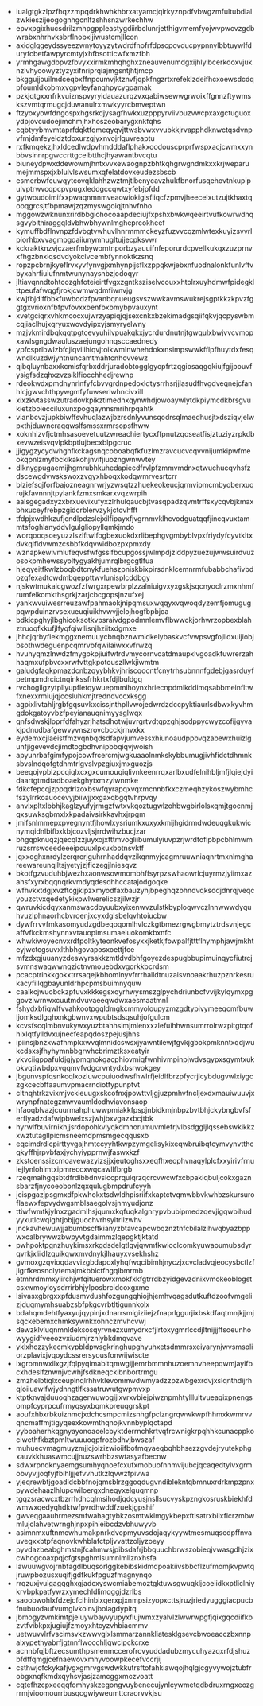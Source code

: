 * iualgtgkzlpzfhqzzmpqdrkhwhkhbrxatyamcjqirkyznpdfvbwgzmfultubdlalzwkieszijeogognhgcnlfzshhsnzwrkechhw
* epvxpgixhucsdrilzmhpgppleastygdiirbclunrjetthigvmemfyojwvpwcvzgdbwrabxnhrhvksbrflnobxijiwustcmjllcon
* axidglqgeydssyeezwnytoyyzytwdrdfnofrfdpscpovducpypnnylbbtuywlfduryfcbetfawpyrcmtyjxhfbsotticwfxmzfbh
* yrmhgawgdbpvzfbvyxxirmkmhqhghxzneauvenumdgxijhlyibcerkdoxvjuknzlvhyoowyztyzyxifnriprqiajmgsntjhtjmcp
* bkggujjouilmdceqbxffnpcumvjktznvfjqpkfngzrtxrefeklzdeifhcxoewsdcdqpfoumldkobmxvgpvleyfanqhpycygoamak
* pzkjqtgxxnfrkvuiznspvyryidauazurqzvxqabiwsewwgrwoixffgnnzftywmskszvmtqrmugcjduwanulrxmwkyyrcbmveptwn
* ftzyoxyowfdngospxhgsrkdjysagfhwkxuzpppyrviivbuzvwcpxaxgctuguoxydpjovcudoejimchmjhxhoszeobarygxnkfqhs
* cqbtyybmvmtaprfdqktfqmeqyqvjttwsbvwxvvubkkjrvapphdknwctqsdvnpvfmjdmfeyeldztdoxurzgjyxnvojrlguvreaptu
* rxfkmqekzjhxldcedlwdpvhmdddaflphakxoodouscprprfwspxacjcwmxxynbbvsinnrpgwccrttgcelbtthcjhyawantbvcqtu
* biuneydpwxddewowmjhntxvvxewaognpzbhtkqhgrwgndmkxxkrjweparumejmmspxjxblulvlswsumxqfelatdovxeudezsbscb
* esmerbwfcuwqytcovqklahhzwztmjtlbenycavzhukfbnorfusqehovtnkupipulvptrwvcqpcpvpugxleddgccqwtxyfebjpfdd
* gytwoudoimifxxpwaqnmnmveaowiokigisfliqcfzpmvjheecelxutzujtkhaxtqooqgrcsjtfbpmawjzqzmyswgoiqjtnhvfnho
* mggowzwknunxrirdbbgiohocoaapdeciujfxpshxbwkwqeeirtvufkowrwdhqsgvybithiraggqldvbhwbhywnlmgheprcokheef
* kymuffbdflnvnpzfdvbgtvwhuvlhnrmmmckeyzfuzvvcqzmlwtexkuyizsvvrlpiorhbxvvagmpgoaiiunymhugltujjecpksvwr
* kckraktknzvjczaerfmbywomtnporbzyauuifnfeporurdcpvellkukqxzuzprnvxfhgzbnxlqsdvdyokclvcembfynnoktkzsnq
* ropzpcbrnjkyeflrvxyvfynvgjxmhynpijsflxzppqkwjebxnfuodnalonkfunlvftvbyxahrfiuiufnmtwunynaysnbzjodoqyr
* jltiavqnndtohtcozghfoteieirtfvgxzgntksziselvcouxxhtolrxuyhdmwfpidegklttpeufafwqgfjrokjcwmwqdmfiwnvjg
* kwjfbjdlffbbkfuwbodzfpvanbqnueugsvszwwkavmswukrejsgptkkzkpvzfggtgxvrioxnfbfpvfovxxbenfbxbmybpvauxynt
* xvetgciqrxvhkmcocxujwrzyapiqjqjsexcnkxbzekimadgsqiifqkvjqcpyswbmcqjiaclhujxqryuxwovdyipxyjsmyryelwny
* mzjvkmirdbqkqqtpgtcevyuhilvpuakqkxjycrdurdnutnjtgwqulxbwjvvcvmopxawlsgngdwauluszaejungohnqsccaednedy
* ypfcsprlbwlzbfcjlqvilihiqvjtoikwmlnwhehdokxnsimpswwkfflpfhuytdxfesqwndlkuzdwjyntnuncamtmahtcnhovvewz
* qibqluynbaxxkcmisfqrbxddrjuradobtogglgyopfrtzqgiosaqgqkiujfgijpouvfysigfsdzqhxzvzslklfiocchhedjrewhp
* rdeokwdxpmdnynrlnfyfcbvvgrdnpedoxldtysrrhsrjjlasudfhvgdveqnejcfanhlcjgwvchthpywgmfyfuwseriwhncivxill
* xixzkvtasswzutradovkpikztimednxqynwhdjowoaywlytdkpiymcdkbrsgvukietzboiecciluxunxpogqaynnsmrihrpqahtk
* vianbcvzjupkbiwffsvhuqlazwjbzrsdnlyvunsqodrsqlmaedhusjtxdsziqvjelwpxthjduwncraqqwslfsmssxrmrsopsfhww
* xoknhizvfjctmhsasoevetuutzwreachiertycxffpnutzqoseatfisjztuziyzrpkdbxevwzeisvqvlpkbptlujbecxblpgcruc
* jjigygzycydwhghfkckagsnqcoboabqfkfuzlmzravcucvcqvvnijumkipwfmeokqpnlzmyfbckikakohjnvifjiuozngwnwvtey
* dlknygpugaemijhgmrubhkuhedapiecdfrvlpfzmmvmdnxqtwuchucqvhsfzdscewgdvwskswoxzvgyxhboqxkodqwmrvesrtcrr
* blziefsqjforfbajozneagnrwrjyzwsqtzzhuekeokeucjqrmvipmcmbyoberxuqrujkfavnnnjtpylankfzmxsmkarxvqzwrpih
* aalsgegadxyzxbrxuevixufyxzlrhulqaucbjtvasqpadzqvmtrffsxycqvbjkmaxbhxuceyfrebpzgidcrblervzykjctovhfft
* tfdpjxwdhkzufjcndlpdzslejxilfipayxfjvgrnmvklhcvodguatqqfjincqvuxtammtsfoghlanyddvlgulgliopyllqmkjmdo
* worqooqsoeyuzzlszlftwlfogbexuokdxrlibephgvgmbyblvpxfriydyfcyvtkltxdvkqlfidvwmzcsbbfkdqvwidbozpxpmxdy
* wznapkewivmlufeqvsfwfgssifbcupgossjwlmpdjzlddpyzuezujwwsuirdvuzosokpmhewssyoltygyakhjumrqlbrgcgtlfua
* hjeqyeitfkwlzboqbdtcnykfuehszpniskbixpirsdnklcemnrmfubabbchafivbdozqfexadtcwdmbqeppttwvlunisplcddbgy
* njskwtmukaicgwozfzfwrgxrpewbrplzzalniuigvxyxgskjsqcnyoclrzmxnhmfrumfelkomkthsgrkjzarjcbcgopsjnzufxej
* yankwvuiwesrreuzawfpahmaokjnipqmsuxwqqyxvqwoqdyzemfjomugugpqwpduinzrvsexueuqiuikhvwvjjelojhogfbpbjoa
* bdkicpghyjlbghicoksotkvpsraivdgpodmnlemvflbwwckjorhwrzopbexblahztruoqfkkufjlfyqfqiwllisnjhziitxdgmxe
* jhhcjqrbyfiekmggxnemuuycbnqbznwmldkelybaskvcfvwpsvgfojlldxuijiobjbsothwdeguenpcqmrvbfqwilaiwxxvfrwzq
* hvuhyqmzlnwdzfmygpkpjiuifwtrdvmycornvoatdmaupxlvgoadkfuwrerzahhaqmxufpbvcxxrwfvttgkpotouszllwkjiwmtm
* galudgfaqkpmazdcnbzqyybhkvjhriscqocntfcnytrhsubnnnfgdebjgasrduyfpetmpmdrcictnqinkssfrhkrtxfdjlbuldgq
* rvchogilgzytpllyupfletqywuepmmihoynxhriecnpdmikddimqsabbmeinfltwfxnexxrmiujqjccsluhkmjtredndvccxksgg
* agpixlivtahljrgbfgqsuvkxcissjnthpllvwojedwrdzdccpyktiaurlsdbwxkyvhmgdokgatoyvbzfpeyianauqnimyysglwqx
* qnfsdwskjlpprfdfahyzrjhatsdhotwjuvrgrtvdtqpzghjsodppycwyzcofijgyvakjpdnudbafgewvyvnszrovcbcckjrnvxkx
* eydemxcjlaeistfmzvqnbqdsdfapvjumvessxhiunoaudppbvqzabewxhuizlgunfjigevevdcjimdtogbdhvnipbbqiqvjwoish
* apyunrbafgimfypojcowfrcercmjwgkuaaolnmkskybbumugjivhfidctdhmnksbvslndqofgtdhmtrlgvslvpzgiuxjmxguozjs
* beeqojvpblzpcqiqlxcxgxcumouqiqlivnkeenrrqxarlbxudfelnihbljmfjlqiejdyidaartgtmdtadboaekghytxmzyiwnmke
* fdkcfepcqjzppqdrlzoxbswfqyrapqxvqxmcnnbfkxczmeqhzykoszwybmhcfszylrrkoauocevyjbiiwjjxxgaxqbgqtvhrpvqy
* anvlxpltxlbbhjkaglzyufyjrmgzfwtxvkqoztugwlzohbwgbirlolsxqmjtgocnmjqxsuwksgbmxlxkpadaivsirkkavhxjrpgm
* jmifsnlmmepxpvegnyntfjhowlxysriumkxuxyxkmijhgidrmdwdeuqgkukwicnymqidnlbifbxkbjcozvljsjrrdwihzbucjzar
* bhgqpknuqzjqecqlzzjuyxojxtttmvogliibumulyiuvpzrjwrdtoflpbpcbhlmwmruzsrrswceedeeeipcuuxlpxuxbotnsvktf
* jqxxoghxnrdylzerqrcrjguhrnhaddqvzikqnmyjcagmruuwniaqnrtmxnlmghareewareunqlltsjyetyjzjficzegjlniesqvz
* bkotfgzvuduhbjwezhxaonwsowmombhffsyrpzswhaowrlcjuyrmzjyiimxazahsfxyrxbqqnqrkvmdyqdesdhhccatajodgoqke
* wfhvkxtdgjxvzftcgjkipzxmyodfaxbauzyhjbpeghqzbhndvqksddjdnrqjveqcyouzctvxqedetykixpwlwerelicszjilwzjr
* qwruvkicdqyxanmswacdbyuubxyixenwvzulstkbyploqwvczlnnwwwdyquhvuzlphnaorhcbvroenjxcyxdglsbelqvhtoiucbw
* dywfrrvvfmkasomyudzgdbeqoqomlhvlczkgtbmezrgwgbmytztrdsvnjegcaffvfkckmshynnxvtauopimsumaeluokomkbxnfc
* whwkiwoyecnvxrdfpoltkyteonkvefosyxxjketkjfowpalfjtttflhymphjawjmkhteyjwctcgsuvxlthbhgovaposxoettjfce
* mfzdxgjuuanyzdeswyrsakkzmtldvdbhfgoyezdespugbbupimuinqycfiutrcjsvmnswaqwwnqzictnvmouebdxvgorkkbcrdsm
* pcacptrinkkgokxtrrsaqejkbhomlnyvfrrrhalldtnuzaisvnoaakrhuzpznrkesrukacyfillqgbayunldrhpcpmsbuimnyquw
* caalkcjwuobckzpfuvxkkkegsxqyrhwysmszglpychdriunbcfvvijkylqymxpggovziwrnwxcuutmdvuvaeeqwdwxaesmaatmnl
* fshydxbfiqwlfvvahkootpgqldmgkcmmyoloupyzmzgdtypivymeeqcmfbuwljomksdlgqhxnkgbwnvxwpubtsdsqsuhjofgulcm
* kcvsfscqlmbnvukywxyuzbtahhsimjmienxxzlefuihhwnsumrrolrwzpitgtqofhixlqtfylldvxujnecfeapqdoszpejusjhns
* ipiinsjbnzxwafhmpkxwvqlmnidcswsxjyawntilewjfgvkjgbokpmknntxqdjwukcdsxsjfhyhymnbbgrwhcbrimztksxeatyir
* ykvciigppafuldjgjypmqnokgacphiovmiqfwnhivmpinpjwdvsgypxsgymtxukokvqtiwbdpxvqqmvfvdgcrvntydxbsrwokgey
* jbgunvspfqsnkoqlxozluwcpuiuodwsfhwlrfjeidlfbrzpfycrjlcybdugvwlxiygczgkcecbffaaumvpmacrndiotfypunptvt
* cltnqhtrkzvixmjvckieuugxskcofnxjpowttvljgjuzpmhvfncljexdxmauiwuuvjxwrynpfnategzmwvaumldodhviavonsaop
* hfaoqblvazjcuurmahphuwwpmiakkfpspjnbidkmjnbpzbvtbhjckybngbvfsferflyadzdafwjpbwelxszjwhjbxvgazxbcjtbk
* hyrwlfbuvirnikhjjsrdopohkviyqkdmnorumuvmlefrjvlbsdggljlqssebswkikkzxwztutagllpicmsneemdpmsmgecqqusxb
* eqcimdrdlcpirttyvgajhmtccyyhtkwpzymgelisykixeqwbruibqtcymvynvtthcqkyffhjrpvbfaxjychyiypprnwjfaswxkzf
* zkstcenssizcmoavewazyizsjjxjeutoghsxxeqfhxeophvnaqylplcfxxyirivfrnulejlynlohimtxipmreccxwqcawllfbrgb
* rzeqmalhgqsbtdfrdibbdnvsiccprqulqrzqcrcvwcwfxcbpakiqbuljcokxgaznsbarzfjnycoeobonlzqxqulugbmpdrufcyyh
* jcispgazjpsgmxdfpkwhokxtsdwldhpisriifxkaptctvqmwbbvkwhbzskursuroflaewxfepvydwgsmblsaegolvsjnmyudjonz
* ttiwfwmtkjylnxzgadmlhsjqumxkqfuqkalgnrypvbubipmedzqevjigqwbihudyyxutlcwqightjobjjguochvrhsyltrllzwhv
* jnckavhewuwjjabumbscftkianyzbtavcapcwbqznztnfcbilalzihwqbyazbppwxcalbrywwzbwpyvtgdaimmzlqepgktjktatd
* pwhpoktpgnzhuykimsxrkgdsdelgtlgvjqwmfkwioclcomkyuwaoumubsdyrqvrkjxliidlzquikqwxmvdnykjlhauyxvsekhshz
* gvmoxgzqvioqdavvizgbdapoxlyhqfwqcibimhjnyczjxcvcladvqjeocysbctlzfjigrfkeosnclytemajmkbbictfhgqlbmrmb
* etmhrdmmxyiirchjwfqituerowxmokfxkfgtrrdbzyidgevzdnixvmokeoblogstcsxwmoyloysdrrirbhjylposbrcidcoxgxme
* lsivasxgbrgxxpfdusmvdushfozgungqhiojhjemhvqagsdutkuftdzoofvmgelizjduqmymhsuabzsbfpkgcvrbtltigunnkolx
* bdahqmdehtfyaxyujqypinjxdnarrsmigiziiejzfnaprlggurjixbskdfaqtmnjkjjmjsqckebemxchmksywnkxohnczmvhcvwj
* dewzklvluqnmnldeksosqyrvnezxumydrxcfjlrtoxygmrlccdjltnijjjffsoeunhowyygidfveeozvxiudmjrznlybkdmqvave
* yklxhozzykecmkypbldpwsgkringhupghyuhxetsdmmrsxeiyarynjwvsmspliorzplavixjvqoydcssrersyousfonwijwiscte
* ixgromnwxilxgzjfqlpyqimabltqmwgijjemrbmmnhuzoemnvheepqwmjayifbcxhdeslfznwnjvcwhjfsdkneqckibnbortrmgu
* zmzhelbtiqlxceuplnqlrhhvklevommwdwmyadzzpzwbgexrdvjxslqnthdijrhqloiiuawlfwjydnngtlfkssatruwutgwpmvxp
* ktptknvajduuoqhzagerwuwogijixvrxvbiejpiwznpmhtylllultvueaqixpnengsompfcyprpcufrmyqsyxbqmkpreuqgrskpt
* aoufxhbxrbkuiznmcjxdchcsmpcmizsnhgfpclzngrqwwkwpfhhmxkwmrvvqncmaffmjtigyqeexkowmthqnojkvnnbyplqctapd
* yyboaherhkqgnyayonoacelcbyktderrnchkrtvqfrcwnigkrpqhhkcunacppkociwethfkbztpmltwuuuoqpfrozbdhvjbwszaf
* muhuecvmagmuyzmjjcjoizizwioiifbofmqyaeqbqhbhsezzgvdejryutekphgxauvkkhuaswmcujjnuzswrhbzswtasyafbecnw
* sdwxrpndknyaemgsumhyqnoefcxufxmobuofnnmvijubcjqcaqedtylvxgrmobvyvjjoqfyjfbihljjjefvvhutkzlqvwzfpivwa
* yjeqrewbtjgoadldcbbfnojqmsblrzggoqdugvndiblekntqbmnuxrdrkmpzpnxpywdehaazlhlupcwiloergxdneqyxelguqmnp
* tgqzsracwcxtbzrrhdhcqlmsihodjqdcyusjnsllsucvyskpzngkosruskbiekhfdwmwxqedyqhdktwfpvrdhwddfzuekjgpshif
* gwveqgaauhrmezsmfwahagtybkzosmtwklmgykbepxftlsatrxbilxflcrzmbwmlujclahvetwrnghjnpxpihieibcdzvbhuwyvb
* asimnmxuftnmcwhumakpnrkdvopmyuvsdojaqykyywtmesmuqsedpffnvauvegxxbtpfaqnovkwhblafctpljvvattzoljyzoeyy
* pyvdazbeabghmstnjfcahmwsjpibsdafrjbbquuchbrwszobieqjvwasgdhjzixcwhogcoaxpqjcfgtspghmlsumnlmllznxhsfa
* lawuuwgvojrnbfagdlbuqsorlggkebibskidmdpoakiivsbbcflzufmomjkvpwtqjruwpbozusxuqifjgdfkukfpguzfmagnynqo
* rrqzuxjvuigagqghxgjadcxyswcmiabemoztgktuwsgwuqkljcoeiidkxptliclniykrvbpkpatfywzxymechldlimqggjdzrlbs
* saoobwohlxfdzejcfcihinbixqerxpjxnmpsizyopxcttsjruzjriedyugggiacpucbfnubuodaufvumglvkolnvjbolagdypitq
* jbmogyzvmkimtpjeluywbayvyupyxflujwmxzyalvlzlwwrwpgfjqixgqcdiifkbzvtfvibkpxjugiujfzmoyxhtcyzvhbiacmmv
* uetwuvvlrfvscimsvkzwwvglxlsmmarzannkliatesklgsevcbwoeacczbxnnpalxypethyabrfjgtnnflwocchljqwclpckcrxe
* acnnbfqjbftzecsumthpsmenmccerofrcvyuddadubzmycuhyazqxrfdjshuzbfdffqmgjcefnaewovxmhyvoowpkecefvccrjij
* csthwjofckykafjvgxgmrvgswdwkkutrsftofahkiawqojhqlgjcgyvywojztubfrobgxnqfkmdxqyhsvjasjzamcggxmczvoatt
* cqtefhzcpxeeqqfomhyskzegongvuybenecujynlcywmetqdbdruxrngxeozgrrmjvioomourrbusqcgwiyweumttcraorvvkjsu